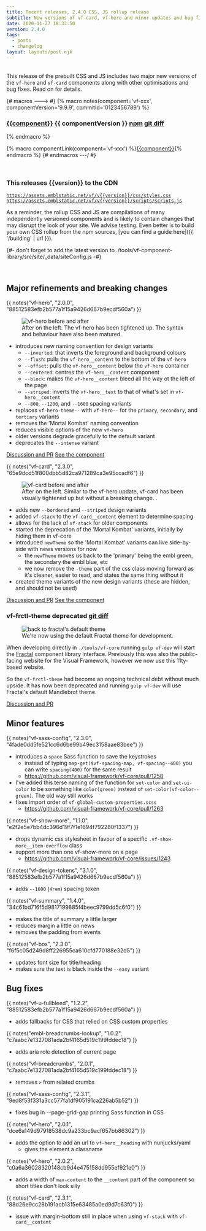 ```yaml
---
title: Recent releases, 2.4.0 CSS, JS rollup release
subtitle: New versions of vf-card, vf-hero and minor updates and bug fixes
date: 2020-11-27 18:33:50
version: 2.4.0
tags:
  - posts
  - changelog
layout: layouts/post.njk
---
```


<br/>This release of the prebuilt CSS and JS includes two major new versions of the `vf-hero` and `vf-card` components along with other optimisations and bug fixes. Read on for details.

{# macros ---> #}
{% macro notes(component='vf-xxx', componentVersion='9.9.9', commitId='0123456789') %}

### [{{component}}](https://latest.visual-framework.dev/components/{{component}}/) <span class="vf-badge">{{ componentVersion }}</span> <a href="https://www.npmjs.com/package/@visual-framework/{{component}}/v/{{componentVersion}}" class="vf-badge">npm</a> <a href="https://github.com/visual-framework/vf-core/commit/{{commitId}}" class="vf-badge">git diff</a>

{% endmacro %}

{% macro componentLink(component='vf-xxx') %}[{{component}}](https://latest.visual-framework.dev/components/{{component}}/){% endmacro %}
{# endmacros ---/ #}

<section class="vf-u-fullbleed vf-u-background-color-ui--grey--light"><br/>
<article class="vf-box vf-box-theme--primary vf-box--easy">
<h3 class="vf-box__heading">
This releases {{version}} to the CDN
</h3>
<div class="vf-box__text">

[`https://assets.emblstatic.net/vf/v{{version}}/css/styles.css`](https://assets.emblstatic.net/vf/v{{version}}/css/styles.css) <br/>
[`https://assets.emblstatic.net/vf/v{{version}}/scripts/scripts.js`](https://assets.emblstatic.net/vf/v{{version}}/scripts/scripts.js)

As a reminder, the rollup CSS and JS are compilations of many independently versioned components and is likely to contain changes that may disrupt the look of your site. We advise testing. Even better is to build your own CSS rollup from the npm sources, [you can find a guide here]({{ '/building' | url }}).

{#- don't forget to add the latest version to ./tools/vf-component-library/src/site/_data/siteConfig.js -#}

</div>
</article><br/>
</section>

## Major refinements and breaking changes


{{ notes("vf-hero", "2.0.0", "88512583efb2b577a1f15a9426d667b9ecdf560a") }}

<figure class="vf-figure">
  <img class="vf-figure__image" src="https://acxngcvroo.cloudimg.io/v7/https://www.embl.org/files/wp-content/uploads/vf-hero-before-after.jpg" alt="vf-hero before and after" loading="lazy">
  <figcaption class="vf-figure__caption">After on the left. The vf-hero has been tightened up. The syntax and behaviour have also been matured.</figcaption>
</figure>

* introduces new naming convention for design variants
  * `--inverted`: that inverts the foreground and background colours
  * `--flush`: pulls the `vf-hero__content` to the bottom of the `vf-hero`
  * `--offset`: pulls the `vf-hero__content` below the `vf-hero` container
  * `--centered`: centres the `vf-hero__content` component
  * `--block`: makes the `vf-hero__content` bleed all the way ot the left of the page
  * `--striped`: inverts the `vf-hero__text` to that of what's set in `vf-hero__content`
  * `--800`, `--1200`, and `--1600` spacing variants
* replaces `vf-hero-theme--` with `vf-hero--` for the `primary`, `secondary`, and `tertiary` variants
* removes the 'Mortal Kombat' naming convention
* reduces visible options of the new `vf-hero`
* older versions degrade gracefully to the default variant
* deprecates the `--intense` variant

<a href="https://github.com/visual-framework/vf-core/pull/1219" class="vf-button vf-button--primary vf-button--sm">Discussion and PR</a> <a href="{{'/components/vf-hero' | url }}" class="vf-button vf-button--tertiary vf-button--sm">See the component</a>


{{ notes("vf-card", "2.3.0", "65e9dcd51f800dbb5d82ca971289ca3e95ccadf6") }}

<figure class="vf-figure">
  <img class="vf-figure__image" src="https://acxngcvroo.cloudimg.io/v7/https://www.embl.org/files/wp-content/uploads/vf-card-before-after.jpg" alt="vf-card before and after" loading="lazy">
  <figcaption class="vf-figure__caption">After on the left. Similar to the vf-hero update, vf-card has been visually tightened up but without a breaking change. .</figcaption>
</figure>

* adds new `--bordered` and `--striped` design variants
* added `vf-stack` to the `vf-card__content` element to determine spacing
* allows for the lack of `vf-stack` for older components
* started the deprecation of the 'Mortal Kombat' variants, initially by hiding them in vf-core
* introduced `newTheme` so the 'Mortal Kombat' variants can live side-by-side with news versions for now
  * the `newTheme` moves us back to the 'primary' being the embl green, the secondary the embl blue, etc
  * we now remove the `-theme` part of the css class moving forward as it's cleaner, easier to read, and states the same thing without it
* created theme variants of the new design variants (these are hidden, and should not be used)

<a href="https://github.com/visual-framework/vf-core/pull/1255" class="vf-button vf-button--primary vf-button--sm">Discussion and PR</a> <a href="{{'/components/vf-card' | url }}" class="vf-button vf-button--tertiary vf-button--sm">See the component</a>


### vf-frctl-theme <span class="vf-badge">deprecated</span> <a href="https://github.com/visual-framework/vf-core/commit/a6e14b2643c6434e75dc339d1f99fec3c7ea90ff" class="vf-badge">git diff</a>

<figure class="vf-figure">
  <img class="vf-figure__image" src="https://acxngcvroo.cloudimg.io/v7/https://www.embl.org/files/wp-content/uploads/vf-back-to-fractal-theme.jpg" alt="back to fractal's default theme" loading="lazy">
  <figcaption class="vf-figure__caption">We're now using the default Fractal theme for development.</figcaption>
</figure>

When developing directly in `./tools/vf-core` running `gulp vf-dev` will start the [Fractal](https://fractal.build/) component library interface. Previously this was also the public-facing website for the Visual Framework, however we now use this 11ty-based website.

So the `vf-frctl-theme` had become an ongoing technical debt without much upside. It has now been deprecated and running `gulp vf-dev` will use Fractal's default Mandlebrot theme.

<a href="https://github.com/visual-framework/vf-core/pull/1262" class="vf-button vf-button--primary vf-button--sm">Discussion and PR</a>

## Minor features

{{ notes("vf-sass-config", "2.3.0", "4fade0dd5fe521cc6d6be99b49ec3158aae83bee") }}

* introduces a `space` Sass function to save the keystrokes
  * instead of typing `map-get($vf-spacing-map, vf-spacing--400)` you can write `spacing(400)` for the same result
  * https://github.com/visual-framework/vf-core/pull/1258
* I've added this terse naming of the function for `set-color` and `set-ui-color` to be something like `color(green)` instead of `set-color(vf-color--green)`. The old way still works
* fixes import order of `vf-global-custom-properties.scss`
  * https://github.com/visual-framework/vf-core/pull/1263

{{ notes("vf-show-more", "1.1.0", "e2f2e5e7bb4dc396d19f7f1e1694f792280f1337") }}

* drops dynamic css stylesheet in favour of a specific `.vf-show-more__item-overflow` class
* support more than one vf-show-more on a page
  * https://github.com/visual-framework/vf-core/issues/1243

{{ notes("vf-design-tokens", "3.1.0", "88512583efb2b577a1f15a9426d667b9ecdf560a") }}

* adds `--1600` (`4rem`) spacing token

{{ notes("vf-summary", "1.4.0", "34c61bd716f5d9817199885f4beec9799dd5c6f0") }}

* makes the title of summary a little larger
* reduces margin a little on news
* removes the padding from events

{{ notes("vf-box", "2.3.0", "f6f5c05d249d8ff226955ca610cfd770188e32d5") }}

* updates font size for title/heading
* makes sure the text is black inside the `--easy` variant

## Bug fixes

{{ notes("vf-u-fullbleed", "1.2.2", "88512583efb2b577a1f15a9426d667b9ecdf560a") }}

* adds fallbacks for CSS that relied on CSS custom properties

{{ notes("embl-breadcrumbs-lookup", "1.0.2", "c7aabc7e1327081ada2bf4165d519c199fddec18") }}

* adds aria role detection of current page

{{ notes("vf-breadcrumbs", "2.0.1", "c7aabc7e1327081ada2bf4165d519c199fddec18") }}

* removes `>` from related crumbs

{{ notes("vf-sass-config", "2.3.1", "9ed8f53f331a3cc577fa1df905191ca226ab5b52") }}

* fixes bug in --page-grid-gap printing Sass function in CSS

{{ notes("vf-hero", "2.0.1", "dce6a149d97918538dc9a233bc9acf657bb86302") }}

* adds the option to add an url to `vf-hero__heading` with nunjucks/yaml
  * gives the element a classname

{{ notes("vf-hero", "2.0.2", "c0a6a36028320148cb9d4e475158dd955ef921e0") }}

* adds a width of `max-content` to the `__content` part of the component so short titles don't look silly

{{ notes("vf-card", "2.3.1", "88d26e9cc28b191acb1315e63485a0ed9d7c63f0") }}

* issue with margin-bottom still in place when using `vf-stack` with `vf-card__content`



